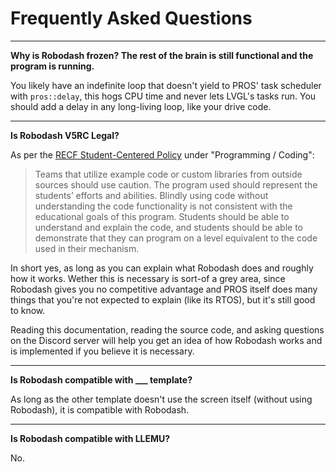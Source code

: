 # Frequently Asked Questions

---

**Why is Robodash frozen? The rest of the brain is still functional and the
program is running.**

You likely have an indefinite loop that doesn't yield to PROS' task scheduler
with `pros::delay`, this hogs CPU time and never lets LVGL's tasks run. You
should add a delay in any long-living loop, like your drive code.

---

**Is Robodash V5RC Legal?**

As per the
[RECF Student-Centered Policy](https://kb.roboticseducation.org/hc/en-us/articles/5449868745367-Student-Centered-Policy)
under "Programming / Coding":

> Teams that utilize example code or custom libraries from outside sources
> should use caution. The program used should represent the students’ efforts
> and abilities. Blindly using code without understanding the code functionality
> is not consistent with the educational goals of this program. Students should
> be able to understand and explain the code, and students should be able to
> demonstrate that they can program on a level equivalent to the code used in
> their mechanism.

In short yes, as long as you can explain what Robodash does and roughly how it
works. Wether this is necessary is sort-of a grey area, since Robodash gives you
no competitive advantage and PROS itself does many things that you're not
expected to explain (like its RTOS), but it's still good to know.

Reading this documentation, reading the source code, and asking questions on the
Discord server will help you get an idea of how Robodash works and is
implemented if you believe it is necessary.

---

**Is Robodash compatible with ___ template?**

As long as the other template doesn't use the screen itself (without using
Robodash), it is compatible with Robodash.

---

**Is Robodash compatible with LLEMU?**

No.
